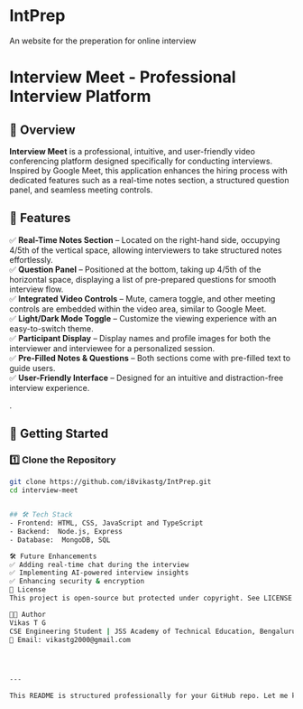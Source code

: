 # IntPrep
An website for the preperation for online interview


# Interview Meet - Professional Interview Platform  

## 🚀 Overview  
**Interview Meet** is a professional, intuitive, and user-friendly video conferencing platform designed specifically for conducting interviews. Inspired by Google Meet, this application enhances the hiring process with dedicated features such as a real-time notes section, a structured question panel, and seamless meeting controls.  

## 🎯 Features  
✅ **Real-Time Notes Section** – Located on the right-hand side, occupying 4/5th of the vertical space, allowing interviewers to take structured notes effortlessly.  
✅ **Question Panel** – Positioned at the bottom, taking up 4/5th of the horizontal space, displaying a list of pre-prepared questions for smooth interview flow.  
✅ **Integrated Video Controls** – Mute, camera toggle, and other meeting controls are embedded within the video area, similar to Google Meet.  
✅ **Light/Dark Mode Toggle** – Customize the viewing experience with an easy-to-switch theme.  
✅ **Participant Display** – Display names and profile images for both the interviewer and interviewee for a personalized session.  
✅ **Pre-Filled Notes & Questions** – Both sections come with pre-filled text to guide users.  
✅ **User-Friendly Interface** – Designed for an intuitive and distraction-free interview experience.  


.  

## 🚀 Getting Started  

### 1️⃣ Clone the Repository  
```sh
git clone https://github.com/i8vikastg/IntPrep.git
cd interview-meet


## 🛠️ Tech Stack  
- Frontend: HTML, CSS, JavaScript and TypeScript 
- Backend:  Node.js, Express 
- Database:  MongoDB, SQL  

🛠️ Future Enhancements
✅ Adding real-time chat during the interview
✅ Implementing AI-powered interview insights
✅ Enhancing security & encryption
📝 License
This project is open-source but protected under copyright. See LICENSE for details.

👨‍💻 Author
Vikas T G
CSE Engineering Student | JSS Academy of Technical Education, Bengaluru
📧 Email: vikastg2000@gmail.com




---

This README is structured professionally for your GitHub repo. Let me know if you want modifications! 🚀

